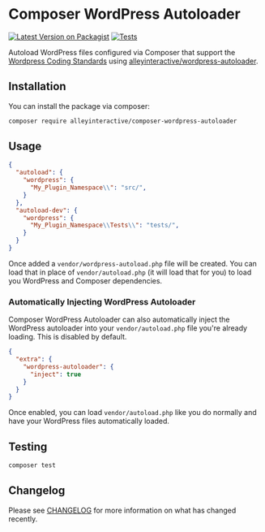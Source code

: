 # Composer WordPress Autoloader

[![Latest Version on Packagist](https://img.shields.io/packagist/v/alleyinteractive/composer-wordpress-autoloader.svg?style=flat-square)](https://packagist.org/packages/alleyinteractive/composer-wordpress-autoloader)
[![Tests](https://github.com/alleyinteractive/composer-wordpress-autoloader/actions/workflows/tests.yml/badge.svg)](https://github.com/alleyinteractive/composer-wordpress-autoloader/actions/workflows/tests.yml)

Autoload WordPress files configured via Composer that support the [Wordpress
Coding
Standards](https://developer.wordpress.org/coding-standards/wordpress-coding-standards/php/)
using
[alleyinteractive/wordpress-autoloader](https://github.com/alleyinteractive/wordpress-autoloader).

## Installation

You can install the package via composer:

```bash
composer require alleyinteractive/composer-wordpress-autoloader
```

## Usage

```json
{
  "autoload": {
    "wordpress": {
      "My_Plugin_Namespace\\": "src/",
    }
  },
  "autoload-dev": {
    "wordpress": {
      "My_Plugin_Namespace\\Tests\\": "tests/",
    }
  }
}
```

Once added a `vendor/wordpress-autoload.php` file will be created. You can load
that in place of `vendor/autoload.php` (it will load that for you) to load you
WordPress and Composer dependencies.


### Automatically Injecting WordPress Autoloader

Composer WordPress Autoloader can also automatically inject the WordPress
autoloader into your `vendor/autoload.php` file you're already loading. This is
disabled by default.

```json
{
  "extra": {
    "wordpress-autoloader": {
      "inject": true
    }
  }
}
```

Once enabled, you can load `vendor/autoload.php` like you do normally and have
your WordPress files automatically loaded.

## Testing

```bash
composer test
```

## Changelog

Please see [CHANGELOG](CHANGELOG.md) for more information on what has changed recently.
